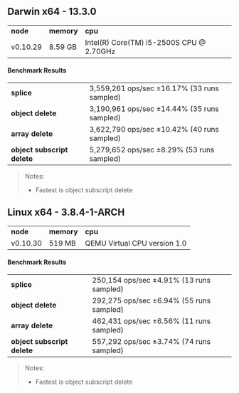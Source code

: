 Darwin x64 - 13.3.0
-----

<table><tr><td><b>node</b></td><td><b>memory</b></td><td><b>cpu</b></td></tr><tr><td>v0.10.29</td><td>8.59 GB</td><td>Intel(R) Core(TM) i5-2500S CPU @ 2.70GHz</td></tr></table>

#### Benchmark Results ####

<table><tr><td><b>splice</b></td><td>3,559,261 ops/sec ±16.17% (33 runs sampled)</td></tr><tr><td><b>object delete</b></td><td>3,190,961 ops/sec ±14.44% (35 runs sampled)</td></tr><tr><td><b>array delete</b></td><td>3,622,790 ops/sec ±10.42% (40 runs sampled)</td></tr><tr><td><b>object subscript delete</b></td><td>5,279,652 ops/sec ±8.29% (53 runs sampled)</td></tr></table>

> Notes:
> - Fastest is object subscript delete

Linux x64 - 3.8.4-1-ARCH
-----

<table><tr><td><b>node</b></td><td><b>memory</b></td><td><b>cpu</b></td></tr><tr><td>v0.10.30</td><td>519 MB</td><td>QEMU Virtual CPU version 1.0</td></tr></table>

#### Benchmark Results ####

<table><tr><td><b>splice</b></td><td>250,154 ops/sec ±4.91% (13 runs sampled)</td></tr><tr><td><b>object delete</b></td><td>292,275 ops/sec ±6.94% (55 runs sampled)</td></tr><tr><td><b>array delete</b></td><td>462,431 ops/sec ±6.56% (11 runs sampled)</td></tr><tr><td><b>object subscript delete</b></td><td>557,292 ops/sec ±3.74% (74 runs sampled)</td></tr></table>

> Notes:
> - Fastest is object subscript delete

